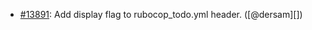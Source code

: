 * [#13891](https://github.com/rubocop/rubocop/pull/13891): Add display flag to rubocop_todo.yml header. ([@dersam][])
